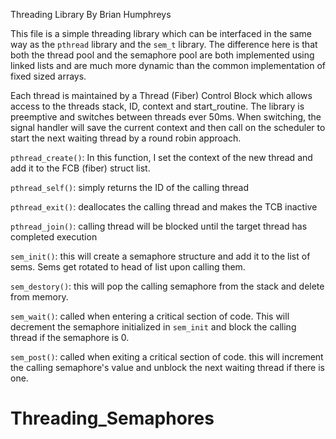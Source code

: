 Threading Library
By Brian Humphreys

This file is a simple threading library which can be interfaced in the same way as the `pthread` library and the `sem_t` library.  The difference here is that both the thread pool and the semaphore pool are both implemented using linked lists and are much more dynamic than the common implementation of fixed sized arrays.

Each thread is maintained by a Thread (Fiber) Control Block which allows access to the threads stack, ID, context and start_routine.  The library is preemptive and switches between threads ever 50ms.  When switching, the signal handler will save the current context and then call on the scheduler to start the next waiting thread by a round robin approach.

`pthread_create()`:  In this function, I set the context of the new thread and add it to the FCB (fiber) struct list.  

`pthread_self()`:  simply returns the ID of the calling thread

`pthread_exit()`:  deallocates the calling thread and makes the TCB inactive

`pthread_join()`: calling thread will be blocked until the target thread has completed execution

`sem_init()`: this will create a semaphore structure and add it to the list of sems.  Sems get rotated to head of list upon calling them.

`sem_destory()`: this will pop the calling semaphore from the stack and delete from memory.

`sem_wait()`: called when entering a critical section of code.  This will decrement the semaphore initialized in `sem_init` and block the calling thread if the semaphore is 0.

`sem_post()`:  called when exiting a critical section of code.  this will increment the calling semaphore's value and unblock the next waiting thread if there is one.



# Threading_Semaphores
